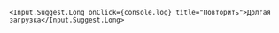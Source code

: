     <Input.Suggest.Long onClick={console.log} title="Повторить">Долгая загрузка</Input.Suggest.Long>